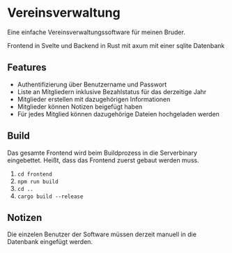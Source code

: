 # Vereinsverwaltung

Eine einfache Vereinsverwaltungssoftware für meinen Bruder.

Frontend in Svelte und Backend in Rust mit axum mit einer sqlite Datenbank

## Features

- Authentifizierung über Benutzername und Passwort
- Liste an Mitgliedern inklusive Bezahlstatus für das derzeitige Jahr
- Mitglieder erstellen mit dazugehörigen Informationen
- Mitglieder können Notizen beigefügt haben
- Für jedes Mitglied können dazugehörige Dateien hochgeladen werden

## Build

Das gesamte Frontend wird beim Buildprozess in die Serverbinary eingebettet. Heißt, dass das Frontend zuerst gebaut werden muss.

1. `cd frontend`
2. `npm run build`
3. `cd ..`
4. `cargo build --release`

## Notizen

Die einzelen Benutzer der Software müssen derzeit manuell in die Datenbank eingefügt werden.
